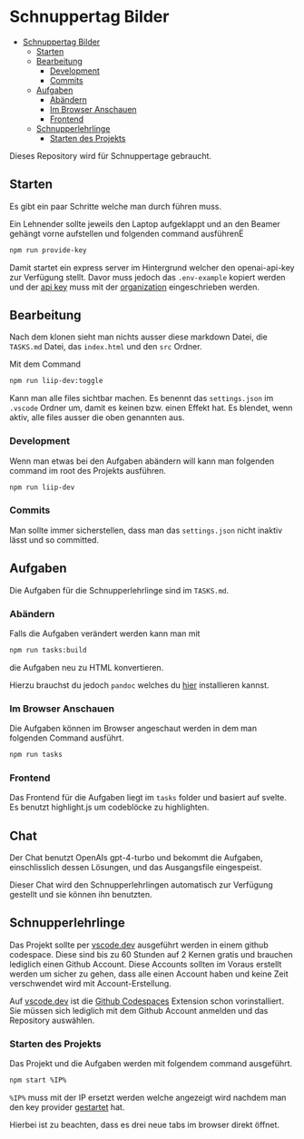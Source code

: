 # Schnuppertag Bilder

- [Schnuppertag Bilder](#schnuppertag-bilder)
  - [Starten](#starten)
  - [Bearbeitung](#bearbeitung)
    - [Development](#development)
    - [Commits](#commits)
  - [Aufgaben](#aufgaben)
    - [Abändern](#abändern)
    - [Im Browser Anschauen](#im-browser-anschauen)
    - [Frontend](#frontend)
  - [Schnupperlehrlinge](#schnupperlehrlinge)
    - [Starten des Projekts](#starten-des-projekts)

Dieses Repository wird für Schnuppertage gebraucht.

## Starten

Es gibt ein paar Schritte welche man durch führen muss.

Ein Lehnender sollte jeweils den Laptop aufgeklappt und an den Beamer gehängt vorne aufstellen und folgenden command ausführenË

```bash
npm run provide-key
```

Damit startet ein express server im Hintergrund welcher den openai-api-key zur Verfügung stellt. Davor muss jedoch das `.env-example` kopiert werden und der [api key](https://platform.openai.com/api-keys) muss mit der [organization](https://platform.openai.com/account/organization) eingeschrieben werden.

## Bearbeitung

Nach dem klonen sieht man nichts ausser diese markdown Datei, die `TASKS.md` Datei, das `index.html` und den `src` Ordner.

Mit dem Command

```bash
npm run liip-dev:toggle
```

Kann man alle files sichtbar machen. Es benennt das `settings.json` im `.vscode` Ordner um, damit es keinen bzw. einen Effekt hat. Es blendet, wenn aktiv, alle files ausser die oben genannten aus.

### Development

Wenn man etwas bei den Aufgaben abändern will kann man folgenden command im root des Projekts ausführen.

```bash
npm run liip-dev
```

### Commits

Man sollte immer sicherstellen, dass man das `settings.json` nicht inaktiv lässt und so committed.

## Aufgaben

Die Aufgaben für die Schnupperlehrlinge sind im `TASKS.md`.

### Abändern

Falls die Aufgaben verändert werden kann man mit

```bash
npm run tasks:build
```

die Aufgaben neu zu HTML konvertieren.

Hierzu brauchst du jedoch `pandoc` welches du [hier](https://pandoc.org/installing.html) installieren kannst.

### Im Browser Anschauen

Die Aufgaben können im Browser angeschaut werden in dem man folgenden Command ausführt.

```bash
npm run tasks
```

### Frontend

Das Frontend für die Aufgaben liegt im `tasks` folder und basiert auf svelte. Es benutzt highlight.js um codeblöcke zu highlighten.

## Chat

Der Chat benutzt OpenAIs gpt-4-turbo und bekommt die Aufgaben, einschlisslich dessen Lösungen, und das Ausgangsfile eingespeist.

Dieser Chat wird den Schnupperlehrlingen automatisch zur Verfügung gestellt und sie können ihn benutzten.

## Schnupperlehrlinge

Das Projekt sollte per [vscode.dev](https://vscode.dev) ausgeführt werden in einem github codespace. Diese sind bis zu 60 Stunden auf 2 Kernen gratis und brauchen lediglich einen Github Account. Diese Accounts sollten im Voraus erstellt werden um sicher zu gehen, dass alle einen Account haben und keine Zeit verschwendet wird mit Account-Erstellung.

Auf [vscode.dev](https://vscode.dev) ist die [Github Codespaces](https://marketplace.visualstudio.com/items?itemName=GitHub.codespaces) Extension schon vorinstalliert. Sie müssen sich lediglich mit dem Github Account anmelden und das Repository auswählen.

### Starten des Projekts

Das Projekt und die Aufgaben werden mit folgendem command ausgeführt.

```bash
npm start %IP%
```

`%IP%` muss mit der IP ersetzt werden welche angezeigt wird nachdem man den key provider [gestartet](#starten) hat.

Hierbei ist zu beachten, dass es drei neue tabs im browser direkt öffnet.
